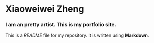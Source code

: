 # Xiaoweiwei Zheng

### I am an pretty artist. This is my portfolio site.

This is a *README* file for my repository. It is written using **Markdown**.
